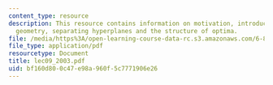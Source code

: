 ```yaml
---
content_type: resource
description: This resource contains information on motivation, introduction, definition,
  geometry, separating hyperplanes and the structure of optima.
file: /media/https%3A/open-learning-course-data-rc.s3.amazonaws.com/6-854j-advanced-algorithms-fall-2005/bf160d800c47e98a960f5c7771906e26_lec09_2003.pdf
file_type: application/pdf
resourcetype: Document
title: lec09_2003.pdf
uid: bf160d80-0c47-e98a-960f-5c7771906e26
---
```

